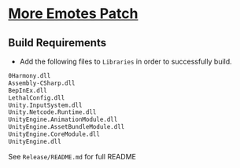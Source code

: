 # [More Emotes Patch](https://thunderstore.io/c/lethal-company/p/poogle/More_Emotes_Patch/)

## Build Requirements

- Add the following files to `Libraries` in order to successfully build.

```markdown
0Harmony.dll
Assembly-CSharp.dll
BepInEx.dll
LethalConfig.dll
Unity.InputSystem.dll
Unity.Netcode.Runtime.dll
UnityEngine.AnimationModule.dll
UnityEngine.AssetBundleModule.dll
UnityEngine.CoreModule.dll
UnityEngine.dll
```

See `Release/README.md` for full README
